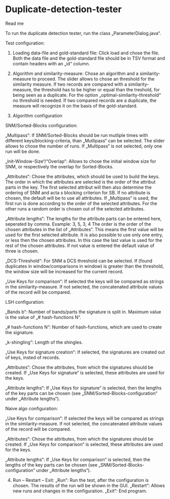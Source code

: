 # Duplicate-detection-tester

Read me

To run the duplicate detection tester, run the class „ParameterDialog.java“.

Test configuration:

1. Loading data-file and gold-standard file:
 Click load and chose the file.  Both the data file and the gold-standard file should be in TSV format and contain headers with an „id“ column.


2. Algorithm and similarity-measure:
 Chose an algorithm and a similarity-measure to proceed. The slider allows to chose an threshold for the similarity measure. If two records are compared with a similarity-measure, the threshold has to be higher or equal than the treshold, for being seen as a duplicate. For the option „optimal-similarity-threshold“ no threshold is needed. If two compared records are a duplicate, the measure will recognize it on the basis of the gold-standard.

3. Algorithm configuration

SNM/Sorted-Blocks configuration:
 
„Multipass“: 
If SNM/Sorted-Blocks should be run mutliple times with different keys/blocking-criteria, than „Mutlipass“ can be selected. The slider allows to chose the number of runs. If „Multipass“ is not selected, only one run will be done.

„Init-Window-Size“/“Overlap“:
Allows to chose the initial window size for SNM, or respectively the overlap for Sorted-Blocks.

„Attributes“: 
Chose the attributes, which should be used to build the keys. The order in which the attributes are selected is the order of the attribut parts in the key. The first selected attribut will then also determine the ordering of SNM and acta s blocking criterion for SB.
If no attribute is chosen, the default will be to use all attributes.
If „Multipass“ is used, the first run is done according to the order of the selected attributes. For the other runs a random order is chosen out of the selected attributes.

„Attribute lengths“:
The lengths for the attribute parts can be entered here, seperated by comma. Example:
3, 5, 3, 4
The order is the order of the chosen attributes in the list of „Attributes“. This means the first value will be used for the first selected attribute.
It is also possible to use only one entry, or less then the chosen attributes. In this case the last value is used for the rest of the chosen attributes. If not value is entered the default value of three is chosen.

„DCS-Threshold“:
For SNM a DCS threshold can be selected. If (found duplicates in window/comparisons in window) is greater than the threshold, the window size will be increased for the current record.

„Use Keys for comparison“:
If selected the keys will be compared as strings in the similarity-measure. If not selected, the concatenated attribute values of the record will be compared.


LSH configuration:
 
„Bands b“:
Number of bands/parts the signature is split in. Maximum value is the value of „# hash-functions N“.

„# hash-functions N“:
Number of hash-functions, which are used to create the signature.

„k-shingling“:
Length of the shingles.

„Use Keys for signature creation“:
If selected, the signatures are created out of keys, insted of records. 

„Attributes“:
Chose the attributes, from which the signatures should be created. If „Use Keys for signature“ is selected, these attributes are used for the keys.

„Attribute lengths“:
If „Use Keys for signature“ is selected, then the lengths of the key parts can be chosen (see „SNM/Sorted-Blocks-configuration“ under „Attribute lengths“).


Naive algo configuration:
 
„Use Keys for comparison“:
If selected the keys will be compared as strings in the similarity-measure. If not selected, the concatenated attribute values of the record will be compared.

„Attributes“:
Chose the attributes, from which the signatures should be created. If „Use Keys for comparison“ is selected, these attributes are used for the keys.

„Attribute lengths“:
If „Use Keys for comparison“ is selected, then the lengths of the key parts can be chosen (see „SNM/Sorted-Blocks-configuration“ under „Attribute lengths“).



4. Run – Restart – Exit:
„Run“: Run the test, after the configuration is chosen. The results of the run will be shown in the GUI.
„Restart“: Allows new runs and changes in the configuration.
„Exit“: End program.
